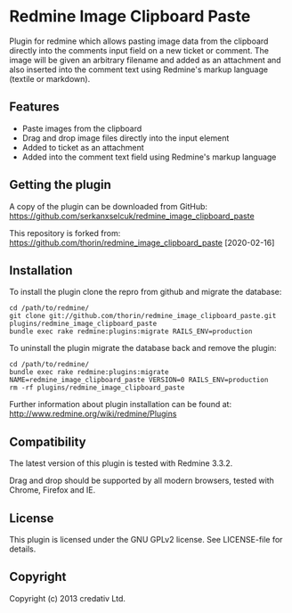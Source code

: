# Redmine Image Clipboard Paste

Plugin for redmine which allows pasting image data from the clipboard directly into the comments input field on a new ticket or comment. The image will be given an arbitrary filename and added as an attachment and also inserted into the comment text using Redmine's markup language (textile or markdown).

## Features

* Paste images from the clipboard
* Drag and drop image files directly into the input element
* Added to ticket as an attachment
* Added into the comment text field using Redmine's markup language

## Getting the plugin

A copy of the plugin can be downloaded from GitHub:
https://github.com/serkanxselcuk/redmine_image_clipboard_paste

This repository is forked from:
https://github.com/thorin/redmine_image_clipboard_paste [2020-02-16]

## Installation

To install the plugin clone the repro from github and migrate the database:

```
cd /path/to/redmine/
git clone git://github.com/thorin/redmine_image_clipboard_paste.git plugins/redmine_image_clipboard_paste
bundle exec rake redmine:plugins:migrate RAILS_ENV=production
```

To uninstall the plugin migrate the database back and remove the plugin:

```
cd /path/to/redmine/
bundle exec rake redmine:plugins:migrate NAME=redmine_image_clipboard_paste VERSION=0 RAILS_ENV=production
rm -rf plugins/redmine_image_clipboard_paste
```

Further information about plugin installation can be found at: http://www.redmine.org/wiki/redmine/Plugins

## Compatibility

The latest version of this plugin is tested with Redmine 3.3.2.

Drag and drop should be supported by all modern browsers, tested with Chrome, Firefox and IE.

## License

This plugin is licensed under the GNU GPLv2 license. See LICENSE-file for details.

## Copyright

Copyright (c) 2013 credativ Ltd.

